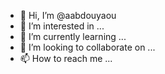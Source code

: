 - 👋 Hi, I’m @aabdouyaou
- 👀 I’m interested in ...
- 🌱 I’m currently learning ...
- 💞️ I’m looking to collaborate on ...
- 📫 How to reach me ...

<!---
aabdouyaou/aabdouyaou is a ✨ special ✨ repository because its `README.md` (this file) appears on your GitHub profile.
You can click the Preview link to take a look at your changes.
--->
